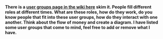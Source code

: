 **There is a [user groups page in the wiki here](https://web.archive.org/web/20220426152016/https://deseng.ryerson.ca/dokuwiki/design:user_group) skim it. People fill different roles at different times. What are these roles, how do they work, do you know people that fit into these user groups, how do they interact with one another. Think about the flow of money and create a diagram. I have listed some user groups that come to mind, feel free to add or remove what I have.**
